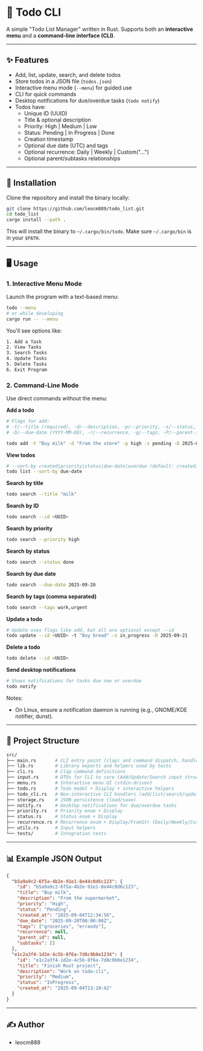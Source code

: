 # 📝 Todo CLI

A simple "Todo List Manager" written in Rust.
Supports both an **interactive menu** and a **command-line interface (CLI)**.

---

## ✨ Features

- Add, list, update, search, and delete todos
- Store todos in a JSON file (`todos.json`)
- Interactive menu mode (`--menu`) for guided use
- CLI for quick commands
- Desktop notifications for due/overdue tasks (`todo notify`)
- Todos have:
  - Unique ID (UUID)
  - Title & optional description
  - Priority: High | Medium | Low
  - Status: Pending | In Progress | Done
  - Creation timestamp
  - Optional due date (UTC) and tags
  - Optional recurrence: Daily | Weekly | Custom("...")
  - Optional parent/subtasks relationships

---

## 🚀 Installation

Clone the repository and install the binary locally:

```bash
git clone https://github.com/leocm889/todo_list.git
cd todo_list
cargo install --path .
```

This will install the binary to `~/.cargo/bin/todo`.
Make sure `~/.cargo/bin` is in your `$PATH`.

--- 

## 🖥️ Usage

### 1. Interactive Menu Mode

Launch the program with a text-based menu:

```bash
todo --menu
# or while developing
cargo run -- --menu
```

You'll see options like:

```bash
1. Add a Task
2. View Tasks
3. Search Tasks
4. Update Tasks
5. Delete Tasks
6. Exit Program
```

### 2. Command-Line Mode

Use direct commands without the menu:

**Add a todo**

```bash
# Flags for add:
# -t/--title (required), -d/--description, -p/--priority, -s/--status,
# -D/--due-date (YYYY-MM-DD), -r/--recurrence, -g/--tags, -P/--parent-id, -u/--subtasks

todo add -t "Buy milk" -d "From the store" -p high -s pending -D 2025-09-20 -g groceries,errands
```

**View todos**

```bash
# --sort-by created|priority|status|due-date|overdue (default: created)
todo list --sort-by due-date
```

**Search by title**

```bash
todo search --title "milk"
```

**Search by ID**

```bash
todo search --id <UUID>
```

**Search by priority**

```bash
todo search --priority high
```

**Search by status**

```bash
todo search --status done
```

**Search by due date**

```bash
todo search --due-date 2025-09-20
```

**Search by tags (comma separated)**

```bash
todo search --tags work,urgent
```

**Update a todo**

```bash
# Update uses flags like add, but all are optional except --id
todo update --id <UUID> -t "Buy bread" -s in_progress -D 2025-09-21
```

**Delete a todo**

```bash
todo delete --id <UUID>
```

**Send desktop notifications**

```bash
# Shows notifications for tasks due now or overdue
todo notify
```

Notes:
- On Linux, ensure a notification daemon is running (e.g., GNOME/KDE notifier, dunst).

---

## 📂 Project Structure

```bash
src/
├── main.rs       # CLI entry point (clap) and command dispatch, handles --menu
├── lib.rs        # Library exports and helpers used by tests
├── cli.rs        # Clap command definitions
├── input.rs      # DTOs for CLI to core (Add/Update/Search input structs)
├── menu.rs       # Interactive menu UI (stdin-driven)
├── todo.rs       # Todo model + Display + interactive helpers
├── todo_cli.rs   # Non-interactive CLI handlers (add/list/search/update/delete)
├── storage.rs    # JSON persistence (load/save)
├── notify.rs     # Desktop notifications for due/overdue tasks
├── priority.rs   # Priority enum + Display
├── status.rs     # Status enum + Display
├── recurrence.rs # Recurrence enum + Display/FromStr (Daily/Weekly/Custom)
├── utils.rs      # Input helpers
└── tests/        # Integration tests
```

---

## 📊 Example JSON Output

```json
{
  "b5a9a9c2-6f5a-4b2e-91e1-8e44c0d6c123": {
    "id": "b5a9a9c2-6f5a-4b2e-91e1-8e44c0d6c123",
    "title": "Buy milk",
    "description": "From the supermarket",
    "priority": "High",
    "status": "Pending",
    "created_at": "2025-09-04T12:34:56",
    "due_date": "2025-09-20T00:00:00Z",
    "tags": ["groceries", "errands"],
    "recurrence": null,
    "parent_id": null,
    "subtasks": []
  },
  "e1c2a3f4-1d2e-4c5b-8f6a-7d8c9b0e1234": {
    "id": "e1c2a3f4-1d2e-4c5b-8f6a-7d8c9b0e1234",
    "title": "Finish Rust project",
    "description": "Work on todo-cli",
    "priority": "Medium",
    "status": "InProgress",
    "created_at": "2025-09-04T13:10:42"
  }
}
```

---

## ✍️ Author

- leocm889
